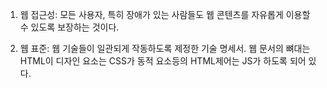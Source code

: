 1. 웹 접근성:
모든 사용자, 특히 장애가 있는 사람들도 웹 콘텐츠를 자유롭게 이용할 수 있도록 보장하는 것이다.

2. 웹 표준:
웹 기술들이 일관되게 작동하도록 제정한 기술 명세서. 웹 문서의 뼈대는 HTML이 디자인 요소는 CSS가 동적 요소등의 HTML제어는 JS가 하도록 되어 있다.
